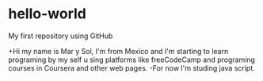 # hello-world
My first repository using GitHub

+Hi my name is Mar y Sol, I'm from Mexico and I'm starting to learn programing by my self u
sing platforms like freeCodeCamp and programing courses in Coursera and other web pages.
-For now I'm studing java script. 
